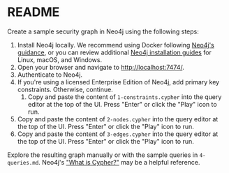 # README

Create a sample security graph in Neo4j using the following steps:

1. Install Neo4j locally. We recommend using Docker following [Neo4j's guidance](https://neo4j.com/docs/operations-manual/current/docker/introduction/),
   or you can review additional [Neo4j installation guides](https://neo4j.com/docs/operations-manual/current/installation/) for Linux, macOS, and Windows.
2. Open your browser and navigate to [http://localhost:7474/](http://localhost:7474/).
3. Authenticate to Neo4j.
4. If you're using a licensed Enterprise Edition of Neo4j, add primary key constraints. Otherwise, continue.
    1. Copy and paste the content of `1-constraints.cypher` into the query editor at the top of the UI. Press "Enter" or click the "Play" icon to run.
5. Copy and paste the content of `2-nodes.cypher` into the query editor at the top of the UI. Press "Enter" or click the "Play" icon to run.
6. Copy and paste the content of `3-edges.cypher` into the query editor at the top of the UI. Press "Enter" or click the "Play" icon to run.

Explore the resulting graph manually or with the sample queries in `4-queries.md`. Neo4j's ["What is Cypher?"](https://neo4j.com/docs/getting-started/cypher/) may be a helpful reference.
